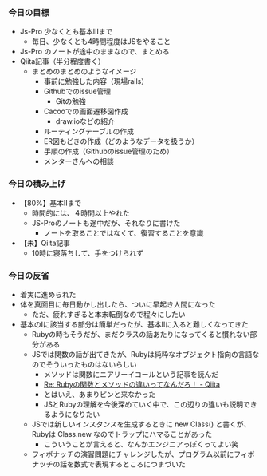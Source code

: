 ### 今日の目標
- Js-Pro 少なくとも基本IIIまで
  - 毎日、少なくとも4時間程度はJSをやること
- Js-Pro のノートが途中のままなので、まとめる
- Qiita記事（半分程度書く）
  - まとめのまとめのようなイメージ
    - 事前に勉強した内容（現場rails）
    - Githubでのissue管理
      - Gitの勉強
    - Cacooでの画面遷移図作成
      - draw.ioなどの紹介
    - ルーティングテーブルの作成
    - ER図もどきの作成（どのようなデータを扱うか）
    - 手順の作成（Githubのissue管理のため）
    - メンターさんへの相談  

### 今日の積み上げ
- 【80%】基本IIまで
  - 時間的には、４時間以上やれた
  - JS-Proのノートも途中だが、それなりに書けた
    - ノートを取ることではなくて、復習することを意識  
- 【未】Qiita記事
  - 10時に寝落ちして、手をつけられず

### 今日の反省
- 着実に進められた
- 体を真面目に毎日動かし出したら、ついに早起き人間になった
  - ただ、疲れすぎると本末転倒なので程々にしたい
- 基本のIに該当する部分は簡単だったが、基本IIに入ると難しくなってきた
  - Rubyの時もそうだが、まだクラスの話あたりになってくると慣れない部分がある
  - JSでは関数の話が出てきたが、Rubyは純粋なオブジェクト指向の言語なのでそういったものはないらしい
    - メソッドは関数にニアリーイコールという記事を読んだ
    - [Re: Rubyの関数とメソッドの違いってなんだろ！ \- Qiita](https://qiita.com/jnchito/items/68cfd77d4b2129cb3adc)
    - とはいえ、あまりピンと来なかった
    - JSとRubyの理解を今後深めていく中で、この辺りの違いも説明できるようになりたい
  - JSでは新しいインスタンスを生成するときに new Class() と書くが、Rubyは Class.new なのでトラップにハマることがあった
    - こういうことが言えると、なんかエンジニアっぽくってよい笑
  - フィボナッチの演習問題にチャレンジしたが、プログラム以前にフィボナッチの話を数式で表現するところにつまづいた
